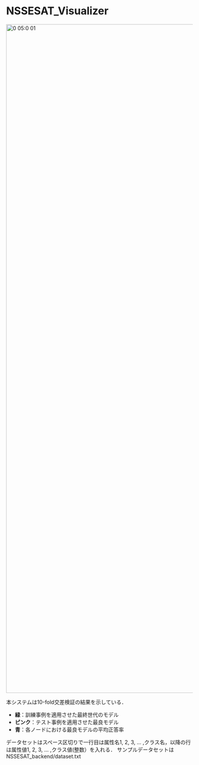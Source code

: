 # NSSESAT_Visualizer
<img width="1800" alt="0 05:0 01" src="https://github.com/TakuyaMitarai/NSSESAT_Visualizer/assets/106578561/ea5aee9e-8043-4da3-ba56-f6d8931f5ee6">

本システムは10-fold交差検証の結果を示している．
- **緑**：訓練事例を適用させた最終世代のモデル
- **ピンク**：テスト事例を適用させた最良モデル
- **青**：各ノードにおける最良モデルの平均正答率

データセットはスペース区切りで一行目は属性名1, 2, 3, ... ,クラス名，以降の行は属性値1, 2, 3, ... ,クラス値(整数）を入れる．
サンプルデータセットはNSSESAT_backend/dataset.txt
